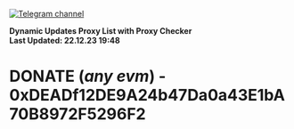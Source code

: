 [![Telegram channel](https://img.shields.io/endpoint?url=https://runkit.io/damiankrawczyk/telegram-badge/branches/master?url=https://t.me/n4z4v0d)](https://t.me/n4z4v0d) 

**Dynamic Updates Proxy List with Proxy Checker**  
**Last Updated: 22.12.23 19:48**

# DONATE (_any evm_) - 0xDEADf12DE9A24b47Da0a43E1bA70B8972F5296F2
